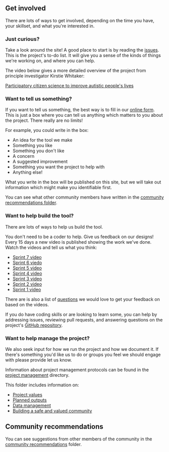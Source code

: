 ## Get involved

There are lots of ways to get involved, depending on the time you have, your skillset, and what you're interested in.

### Just curious?

Take a look around the site!
A good place to start is by reading the [issues](https://github.com/alan-turing-institute/AutisticaCitizenScience/issues).
This is the project's to-do list. It will give you a sense of the kinds of things we're working on, and where you can help.

The video below gives a more detailed overview of the project from principle investigator Kirstie Whitaker:

[Participatory citizen science to improve autistic people's lives](https://www.youtube.com/watch?v=Ftsf21Cr4Jk&feature=youtu.be)

### Want to tell us something?

If you want to tell us something, the best way is to fill in our [online form](https://bit.ly/AutisticaTuringCitSciForm).
This is just a box where you can tell us anything which matters to you about the project.
There really are no limits!

For example, you could write in the box:

* An idea for the tool we make
* Something you like
* Something you don't like
* A concern
* A suggested improvement
* Something you want the project to help with
* Anything else!

What you write in the box will be published on this site, but we will take out information which might make you identifiable first.

You can see what other community members have written in the [community recommendations folder](/community-recommendations).

### Want to help build the tool?

There are lots of ways to help us build the tool.

You don't need to be a coder to help.
Give us feedback on our designs!
Every 15 days a new video is published showing the work we've done.
Watch the videos and tell us what you think:

* [Sprint 7 video](https://www.youtube.com/watch?v=3a3A1BxFBUU&feature=youtu.be)
* [Sprint 6 viedo](https://www.youtube.com/watch?v=UAon_KHBaMM&feature=youtu.be)
* [Sprint 5 video](https://www.youtube.com/watch?v=GWvf1KbF5GE&feature=youtu.be)
* [Sprint 4 video](https://www.youtube.com/watch?v=0VXnqlS94Oo&feature=youtu.be)
* [Sprint 3 video](https://www.youtube.com/watch?v=IG-Vq8m8ELA&feature=youtu.be)
* [Sprint 2 video](https://www.youtube.com/watch?v=A_6uOwFZRfo&feature=youtu.be)
* [Sprint 1 video](https://www.youtube.com/watch?v=4f6kn5HLysc)

There are is also a list of [questions](platform-designs/wireframes/wireframe-questions.md) we would love to get your feedback on based on the videos.

If you do have coding skills or are looking to learn some, you can help by addressing issues, reviewing pull requests, and answering questions on the project's [GitHub repository](https://github.com/alan-turing-institute/AutisticaCitizenScience).

### Want to help manage the project?

We also seek input for how we run the project and how we document it.
If there's something you'd like us to do or groups you feel we should engage with please provide let us know.

Information about project management protocols can be found in the [project management](/project-management) directory.

This folder includes information on:

* [Project values](project-management/project-values.md)
* [Planned outputs](project-management/planned-outputs.md)
* [Data management](project-management/data-management.md)
* [Building a safe and valued community](project-management/building-a-safe-community.md)

## Community recommendations

You can see suggestions from other members of the community in the [community recommendations](community-recommendations) folder.
